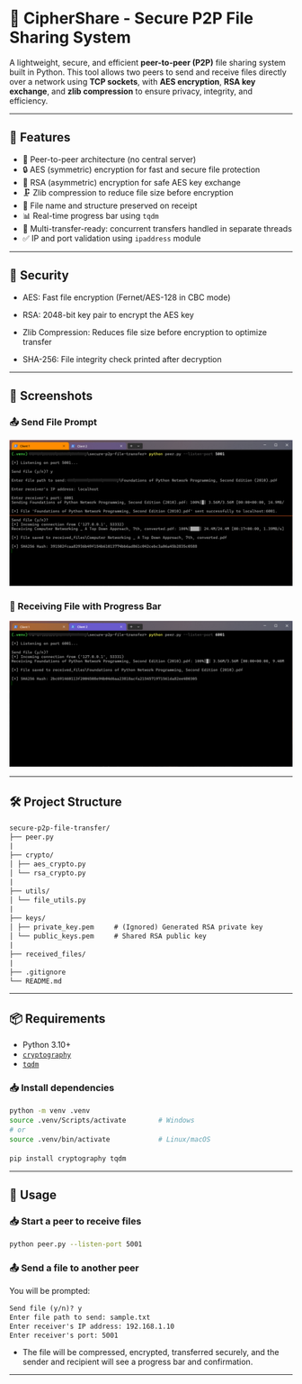 # 🔐 CipherShare - Secure P2P File Sharing System 

A lightweight, secure, and efficient **peer-to-peer (P2P)** file sharing system built in Python. This tool allows two peers to send and receive files directly over a network using **TCP sockets**, with **AES encryption**, **RSA key exchange**, and **zlib compression** to ensure privacy, integrity, and efficiency.

---

## 🚀 Features

- 📡 Peer-to-peer architecture (no central server)
- 🔒 AES (symmetric) encryption for fast and secure file protection
- 🔑 RSA (asymmetric) encryption for safe AES key exchange
- 🗜️ Zlib compression to reduce file size before encryption
- 📁 File name and structure preserved on receipt
- 📊 Real-time progress bar using `tqdm`
- 🔂 Multi-transfer-ready: concurrent transfers handled in separate threads
- ✅ IP and port validation using `ipaddress` module

---

## 🔐 Security

- AES: Fast file encryption (Fernet/AES-128 in CBC mode)

- RSA: 2048-bit key pair to encrypt the AES key

- Zlib Compression: Reduces file size before encryption to optimize transfer

- SHA-256: File integrity check printed after decryption

---

## 📸 Screenshots

### 📤 Send File Prompt

![Sending](assets/screenshots/client-1.png)

### 🔽 Receiving File with Progress Bar

![Receving](assets/screenshots/client2-rcv.png)

---

## 🛠️ Project Structure


```
secure-p2p-file-transfer/
├── peer.py
| 
├── crypto/
│ ├── aes_crypto.py
│ └── rsa_crypto.py
| 
├── utils/
│ └── file_utils.py
|
├── keys/
│ ├── private_key.pem     # (Ignored) Generated RSA private key
│ └── public_keys.pem     # Shared RSA public key
|
├── received_files/
| 
├── .gitignore
└── README.md
```

---

## 📦 Requirements

- Python 3.10+
- [`cryptography`](https://pypi.org/project/cryptography/)
- [`tqdm`](https://pypi.org/project/tqdm/)

### 📥 Install dependencies

```bash
python -m venv .venv
source .venv/Scripts/activate        # Windows
# or
source .venv/bin/activate            # Linux/macOS

pip install cryptography tqdm
```

---

## 📡 Usage

### 📥 Start a peer to receive files

```bash
python peer.py --listen-port 5001
```

### 📤 Send a file to another peer
You will be prompted:

```
Send file (y/n)? y
Enter file path to send: sample.txt
Enter receiver's IP address: 192.168.1.10
Enter receiver's port: 5001
```

- The file will be compressed, encrypted, transferred securely, and the sender and recipient will see a progress bar and confirmation.

---
